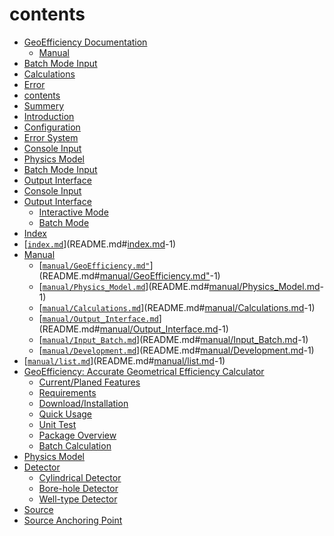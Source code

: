 
<a id='contents-1'></a>

# contents

- [GeoEfficiency Documentation](manual/index.md#GeoEfficiency-Documentation-1)
    - [Manual](manual/index.md#Manual-1)
- [Batch Mode Input](manual/Input_Batch.md#Batch-Mode-Input-1)
- [Calculations](manual/Calculations.md#Calculations-1)
- [Error](manual/Error.md#Error-1)
- [contents](#index.md#contents-1)
- [Summery](manual/GeoEfficiency.md#Summery-1)
- [Introduction](manual/Development.md#Introduction-1)
- [Configuration](manual/Development.md#Configuration-1)
- [Error System](manual/Development.md#Error-System-1)
- [Console Input](manual/Development.md#Console-Input-1)
- [Physics Model](manual/Development.md#Physics-Model-1)
- [Batch Mode Input](manual/Development.md#Batch-Mode-Input-1)
- [Output Interface](manual/Development.md#Output-Interface-1)
- [Console Input](manual/Input_Console.md#Console-Input-1)
- [Output Interface](manual/Output_Interface.md#Output-Interface-1)
    - [Interactive Mode](manual/Output_Interface.md#Interactive-Mode-1)
    - [Batch Mode](manual/Output_Interface.md#Batch-Mode-1)
- [Index](list.md#Index-1)
- [[`index.md`](@ref)](README.md#[index.md](@ref)-1)
- [Manual](README.md#Manual-1)
    - [[`manual/GeoEfficiency.md"`](@ref)](README.md#[manual/GeoEfficiency.md"](@ref)-1)
    - [[`manual/Physics_Model.md`](@ref)](README.md#[manual/Physics_Model.md](@ref)-1)
    - [[`manual/Calculations.md`](@ref)](README.md#[manual/Calculations.md](@ref)-1)
    - [[`manual/Output_Interface.md`](@ref)](README.md#[manual/Output_Interface.md](@ref)-1)
    - [[`manual/Input_Batch.md`](@ref)](README.md#[manual/Input_Batch.md](@ref)-1)
    - [[`manual/Development.md`](@ref)](README.md#[manual/Development.md](@ref)-1)
- [[`manual/list.md`](@ref)](README.md#[manual/list.md](@ref)-1)
- [GeoEfficiency: Accurate Geometrical Efficiency Calculator](index.md#GeoEfficiency:-Accurate-Geometrical-Efficiency-Calculator-1)
    - [Current/Planed Features](index.md#Current/Planed-Features-1)
    - [Requirements](index.md#Requirements-1)
    - [Download/Installation](index.md#Download/Installation-1)
    - [Quick Usage](index.md#Quick-Usage-1)
    - [Unit Test](index.md#Unit-Test-1)
    - [Package Overview](index.md#Package-Overview-1)
    - [Batch Calculation](index.md#Batch-Calculation-1)
- [Physics Model](manual/Physics_Model.md#Physics-Model-1)
- [Detector](manual/Physics_Model.md#Detector-1)
    - [Cylindrical Detector](manual/Physics_Model.md#Cylindrical-Detector-1)
    - [Bore-hole Detector](manual/Physics_Model.md#Bore-hole-Detector-1)
    - [Well-type Detector](manual/Physics_Model.md#Well-type-Detector-1)
- [Source](manual/Physics_Model.md#Source-1)
- [Source Anchoring Point](manual/Physics_Model.md#Source-Anchoring-Point-1)

